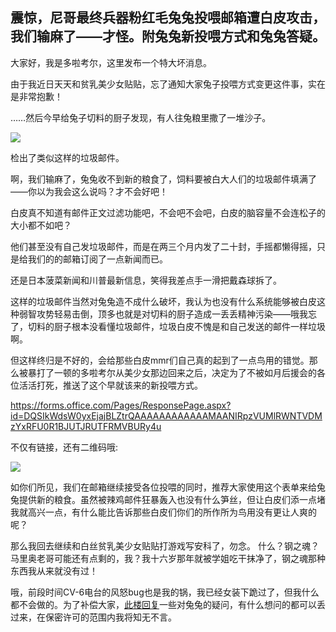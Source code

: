 ## 震惊，尼哥最终兵器粉红毛兔兔投喂邮箱遭白皮攻击，我们输麻了——才怪。附兔兔新投喂方式和兔兔答疑。

大家好，我是多啦考尔，这里发布一个特大坏消息。

由于我近日天天和贫乳美少女贴贴，忘了通知大家兔子投喂方式变更这件事，实在是非常抱歉！

……然后今早给兔子切料的厨子发现，有人往兔粮里撒了一堆沙子。

![](https://img.nga.178.com/attachments/mon_202102/16/-zue37Q16q-hq2cK25T3cSsg-f9.jpg)

检出了类似这样的垃圾邮件。

啊，我们输麻了，兔兔收不到新的粮食了，饲料要被白大人们的垃圾邮件填满了——你以为我会这么说吗？才不会好吧！

白皮真不知道有邮件正文过滤功能吧，不会吧不会吧，白皮的脑容量不会连松子的大小都不如吧？

他们甚至没有自己发垃圾邮件，而是在两三个月内发了二十封，手摇都懒得摇，只是给我们的的邮箱订阅了一点新闻而已。

还是日本菠菜新闻和川普最新信息，笑得我差点手一滑把戴森球拆了。

这样的垃圾邮件当然对兔兔造不成什么破坏，我认为也没有什么系统能够被白皮这种弱智攻势轻易击倒，顶多也就是对切料的厨子造成一丢丢精神污染——哦我忘了，切料的厨子根本没看懂垃圾邮件，垃圾白皮不愧是和自己发送的邮件一样垃圾啊。

但这样终归是不好的，会给那些白皮mmr们自己真的起到了一点鸟用的错觉。那么被暴打了一顿的多啦考尔从美少女那边回来之后，决定为了不被如月后援会的各位活活打死，推送了这个早就该来的新投喂方式。

https://forms.office.com/Pages/ResponsePage.aspx?id=DQSIkWdsW0yxEjajBLZtrQAAAAAAAAAAAAMAANIRpzVUMlRWNTVDMzYxRFU0R1BJUTJRUTFRMVBURy4u

不仅有链接，还有二维码哦:

<img style="max-width: 300px;" src="https://img.nga.178.com/attachments/mon_202102/16/-zue37Q16q-67xK2kT3cSm8-m8.jpg">

如你们所见，我们在邮箱继续接受各位投喂的同时，推荐大家使用这个表单来给兔兔提供新的粮食。虽然被辣鸡邮件狂暴轰入也没有什么笋丝，但让白皮们添一点堵我就高兴一点，有什么能比告诉那些白皮们你们的所作所为鸟用没有更让人爽的呢？

那么我回去继续和白丝贫乳美少女贴贴打游戏写安科了，勿念。
什么？钢之魂？马里奥老哥可能还有点剩的，我？我十六岁那年就被学姐吃干抹净了，钢之魂那种东西我从来就没有过！

哦，前段时间CV-6电台的风怒bug也是我的锅，我已经女装下跪过了，但我什么都不会做的。为了补偿大家，[此楼回复](https://nga.178.com/read.php?&tid=25571050)一些对兔兔的疑问，有什么想问的都可以丢过来，在保密许可的范围内我将知无不言。 